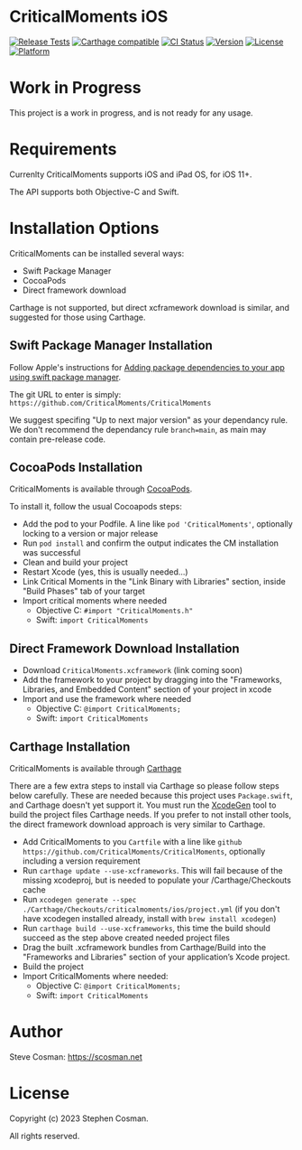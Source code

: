 # CriticalMoments iOS

[![Release Tests](https://github.com/CriticalMoments/CriticalMoments/actions/workflows/test_release.yml/badge.svg)](https://github.com/CriticalMoments/CriticalMoments/actions/workflows/test_release.yml)
[![Carthage compatible](https://img.shields.io/badge/Carthage-compatible-4BC51D.svg?style=flat)](https://github.com/Carthage/Carthage)
[![CI Status](https://img.shields.io/travis/scosman/CriticalMoments.svg?style=flat)](https://travis-ci.org/scosman/CriticalMoments)
[![Version](https://img.shields.io/cocoapods/v/CriticalMoments.svg?style=flat)](https://cocoapods.org/pods/CriticalMoments)
[![License](https://img.shields.io/cocoapods/l/CriticalMoments.svg?style=flat)](https://cocoapods.org/pods/CriticalMoments)
[![Platform](https://img.shields.io/cocoapods/p/CriticalMoments.svg?style=flat)](https://cocoapods.org/pods/CriticalMoments)

# Work in Progress

This project is a work in progress, and is not ready for any usage.

# Requirements

Currenlty CriticalMoments supports iOS and iPad OS, for iOS 11+.

The API supports both Objective-C and Swift.

# Installation Options

CriticalMoments can be installed several ways:

 - Swift Package Manager
 - CocoaPods
 - Direct framework download

Carthage is not supported, but direct xcframework download is similar, and suggested for those using Carthage.

## Swift Package Manager Installation

Follow Apple's instructions for [Adding package dependencies to your app using swift package manager](https://developer.apple.com/documentation/xcode/adding-package-dependencies-to-your-app).

The git URL to enter is simply: `https://github.com/CriticalMoments/CriticalMoments`

We suggest specifing "Up to next major version" as your dependancy rule. We don't recommend the dependancy rule `branch=main`, as main may contain pre-release code.

## CocoaPods Installation

CriticalMoments is available through [CocoaPods](https://cocoapods.org). 

To install it, follow the usual Cocoapods steps: 

 - Add the pod to your Podfile. A line like `pod 'CriticalMoments'`, optionally locking to a version or major release
 - Run `pod install` and confirm the output indicates the CM installation was successful
 - Clean and build your project
 - Restart Xcode (yes, this is usually needed...)
 - Link Critical Moments in the "Link Binary with Libraries" section, inside "Build Phases" tab of your target
 - Import critical moments where needed
   - Objective C: `#import "CriticalMoments.h"` 
   - Swift: `import CriticalMoments` 

## Direct Framework Download Installation

 - Download `CriticalMoments.xcframework` (link coming soon)
 - Add the framework to your project by dragging into the "Frameworks, Libraries, and Embedded Content" section of your project in xcode
 - Import and use the framework where needed
   - Objective C: `@import CriticalMoments;`
   - Swift: `import CriticalMoments`

## Carthage Installation

CriticalMoments is available through [Carthage](https://github.com/Carthage/Carthage)

There are a few extra steps to install via Carthage so please follow steps below carefully. These are needed because this project uses `Package.swift`, and Carthage doesn't yet support it. You must run the [XcodeGen](https://github.com/yonaskolb/XcodeGen) tool to build the project files Carthage needs. If you prefer to not install other tools, the direct framework download approach is very similar to Carthage.

  - Add CriticalMoments to you `Cartfile` with a line like `github https://github.com/CriticalMoments/CriticalMoments`, optionally including a version requirement
  - Run `carthage update --use-xcframeworks`. This will fail because of the missing xcodeproj, but is needed to populate your /Carthage/Checkouts cache
  - Run `xcodegen generate --spec ./Carthage/Checkouts/criticalmoments/ios/project.yml` (if you don't have xcodegen installed already, install with `brew install xcodegen`)
  - Run `carthage build --use-xcframeworks`, this time the build should succeed as the step above created needed project files 
  - Drag the built .xcframework bundles from Carthage/Build into the "Frameworks and Libraries" section of your application’s Xcode project.
  - Build the project
  - Import CriticalMoments where needed:
    - Objective C: `@import CriticalMoments;`
    - Swift: `import CriticalMoments`

# Author

Steve Cosman: https://scosman.net

# License

Copyright (c) 2023 Stephen Cosman.

All rights reserved. 
